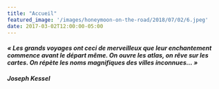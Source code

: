 ```yaml
---
title: "Accueil"
featured_image: '/images/honeymoon-on-the-road/2018/07/02/6.jpeg'
date: 2017-03-02T12:00:00-05:00
---
```



#### _« Les grands voyages ont ceci de merveilleux que leur enchantement commence avant le départ même. On ouvre les atlas, on rêve sur les cartes. On répète les noms magnifiques des villes inconnues… »_

##### Joseph Kessel